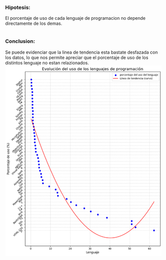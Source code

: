 ### Hipotesis: 
El porcentaje de uso de cada lenguaje de programacion no depende directamente de los demas.
#
### Conclusion: 
Se puede evidenciar que la linea de tendencia esta bastate desfazada con los datos, lo que nos permite apreciar que el porcentaje de uso de los distintos lenguaje no estan relazionados.
![alt text](image.png)
